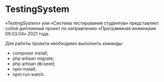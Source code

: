 # TestingSystem

«TestingSystem» или «Система тестирования студентов» представляет собой дипломный проект по направлению «Программная инженерия 09.03.04» 2021 года.

Для работы проекта необходимо выполнить команды:

- composer install;
- php artisan migrate;
- php artisan db:seed;
- npm install;
- npm run watch.
